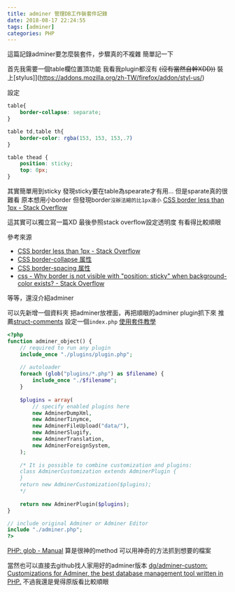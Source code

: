 ```yaml
---
title: adminer 管理DB工作裝套件記錄
date: 2018-08-17 22:24:55
tags: [adminer]
categories: PHP
---
```


這篇記錄adminer要怎麼裝套件，步驟真的不複雜
簡單記一下

<!--more-->

首先我需要一個table欄位置頂功能
我看我plugin都沒有
~~(沒有當然自幹XDD))~~
裝上[stylus]](https://addons.mozilla.org/zh-TW/firefox/addon/styl-us/)

設定
```css
table{
    border-collapse: separate;
}

table td,table th{
    border-color: rgba(153, 153, 153,.7)
}

table thead {
    position: sticky;
    top: 0px;
}
```

其實簡單用到sticky
發現sticky要在table為spearate才有用...
但是sparate真的很難看
原本想用小border
但發現border`沒辦法縮的比1px還小`
[CSS border less than 1px - Stack Overflow](https://stackoverflow.com/questions/13891177/css-border-less-than-1px)

這其實可以獨立寫一篇XD
最後參照stack overflow設定透明度
有看得比較順眼

參考來源
* [CSS border less than 1px - Stack Overflow](https://stackoverflow.com/questions/13891177/css-border-less-than-1px)
* [CSS border-collapse 属性](http://www.w3school.com.cn/cssref/pr_tab_border-collapse.asp)
* [CSS border-spacing 属性](http://www.w3school.com.cn/cssref/pr_tab_border-spacing.asp)
* [css - Why border is not visible with "position: sticky" when background-color exists? - Stack Overflow](https://stackoverflow.com/questions/41882616/why-border-is-not-visible-with-position-sticky-when-background-color-exists)



等等，還沒介紹adminer


可以先新增一個資料夾
把adminer放裡面，再把順眼的adminer plugin抓下來
推薦[struct-comments](https://raw.githubusercontent.com/vrana/adminer/master/plugins/struct-comments.php)
設定一個`index.php`
[使用套件教學](https://www.adminer.org/en/plugins/#use)

```php
<?php
function adminer_object() {
    // required to run any plugin
    include_once "./plugins/plugin.php";
    
    // autoloader
    foreach (glob("plugins/*.php") as $filename) {
        include_once "./$filename";
    }
    
    $plugins = array(
        // specify enabled plugins here
        new AdminerDumpXml,
        new AdminerTinymce,
        new AdminerFileUpload("data/"),
        new AdminerSlugify,
        new AdminerTranslation,
        new AdminerForeignSystem,
    );
    
    /* It is possible to combine customization and plugins:
    class AdminerCustomization extends AdminerPlugin {
    }
    return new AdminerCustomization($plugins);
    */
    
    return new AdminerPlugin($plugins);
}

// include original Adminer or Adminer Editor
include "./adminer.php";
?>
```

[PHP: glob - Manual](http://php.net/manual/en/function.glob.php)
算是很神的method
可以用神奇的方法抓到想要的檔案


當然也可以直接去github找人家用好的adminer版本
[dg/adminer-custom: Customizations for Adminer, the best database management tool written in PHP.](https://github.com/dg/adminer-custom)
不過我還是覺得原版看比較順眼
